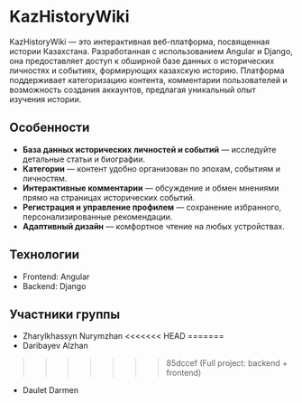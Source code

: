 # KazHistoryWiki

KazHistoryWiki — это интерактивная веб-платформа, посвященная истории Казахстана. Разработанная с использованием Angular и Django, она предоставляет доступ к обширной базе данных о исторических личностях и событиях, формирующих казахскую историю. Платформа поддерживает категоризацию контента, комментарии пользователей и возможность создания аккаунтов, предлагая уникальный опыт изучения истории.

## Особенности

- **База данных исторических личностей и событий** — исследуйте детальные статьи и биографии.
- **Категории** — контент удобно организован по эпохам, событиям и личностям.
- **Интерактивные комментарии** — обсуждение и обмен мнениями прямо на страницах исторических событий.
- **Регистрация и управление профилем** — сохранение избранного, персонализированные рекомендации.
- **Адаптивный дизайн** — комфортное чтение на любых устройствах.

## Технологии

- Frontend: Angular
- Backend: Django

## Участники группы
- Zharylkhassyn Nurymzhan 
<<<<<<< HEAD
=======
- Daribayev Alzhan
>>>>>>> 85dccef (Full project: backend + frontend)
- Daulet Darmen
